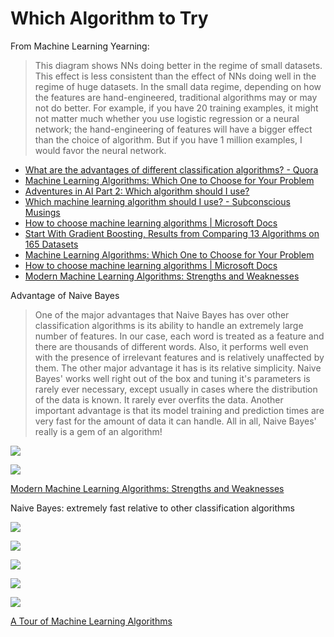 # Which Algorithm to Try

From Machine Learning Yearning:

> This diagram shows NNs doing better in the regime of small datasets. This effect is less consistent than the effect of NNs doing well in the regime of huge datasets. In the small data regime, depending on how the features are hand-engineered, traditional algorithms may or may not do better. For example, if you have 20 training examples, it might not matter much whether you use logistic regression or a neural network; the hand-engineering of features will have a bigger effect than the choice of algorithm. But if you have 1 million examples, I would favor the neural network.



* [What are the advantages of different classification algorithms? - Quora](https://www.quora.com/What-are-the-advantages-of-different-classification-algorithms)
* [Machine Learning Algorithms: Which One to Choose for Your Problem](https://blog.statsbot.co/machine-learning-algorithms-183cc73197c)
* [Adventures in AI Part 2: Which algorithm should I use?](https://fizzylogic.nl/2017/07/21/adventures-in-ai-part-2-which-algorithm-should-i-use/)
* [Which machine learning algorithm should I use? - Subconscious Musings](https://blogs.sas.com/content/subconsciousmusings/2017/04/12/machine-learning-algorithm-use/)
* [How to choose machine learning algorithms \| Microsoft Docs](https://docs.microsoft.com/en-us/azure/machine-learning/studio/algorithm-choice)
* [Start With Gradient Boosting, Results from Comparing 13 Algorithms on 165 Datasets](https://machinelearningmastery.com/start-with-gradient-boosting/)
* [Machine Learning Algorithms: Which One to Choose for Your Problem](https://blog.statsbot.co/machine-learning-algorithms-183cc73197c)
* [How to choose machine learning algorithms \| Microsoft Docs](https://docs.microsoft.com/en-us/azure/machine-learning/studio/algorithm-choice)
* [Modern Machine Learning Algorithms: Strengths and Weaknesses](https://elitedatascience.com/machine-learning-algorithms)

Advantage of Naive Bayes

> One of the major advantages that Naive Bayes has over other classification algorithms is its ability to handle an extremely large number of features. In our case, each word is treated as a feature and there are thousands of different words. Also, it performs well even with the presence of irrelevant features and is relatively unaffected by them. The other major advantage it has is its relative simplicity. Naive Bayes' works well right out of the box and tuning it's parameters is rarely ever necessary, except usually in cases where the distribution of the data is known. It rarely ever overfits the data. Another important advantage is that its model training and prediction times are very fast for the amount of data it can handle. All in all, Naive Bayes' really is a gem of an algorithm!

![](../.gitbook/assets/image%20%2828%29.png)

![](../.gitbook/assets/image%20%2810%29.png)

[Modern Machine Learning Algorithms: Strengths and Weaknesses](https://elitedatascience.com/machine-learning-algorithms)

Naive Bayes: extremely fast relative to other classification algorithms



![](../.gitbook/assets/microsoft-machine-learning-algorithm-cheat-sheet-v6-1.png)

![](../.gitbook/assets/image%20%2836%29.png)

![](../.gitbook/assets/image%20%2825%29.png)

![](../.gitbook/assets/image%20%2813%29.png)

![](../.gitbook/assets/image%20%2814%29.png)

 [A Tour of Machine Learning Algorithms](https://machinelearningmastery.com/a-tour-of-machine-learning-algorithms/)





